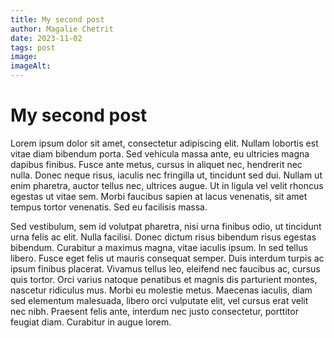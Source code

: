 ```yaml
---
title: My second post
author: Magalie Chetrit
date: 2023-11-02
tags: post
image:
imageAlt:
---
```


# My second post

Lorem ipsum dolor sit amet, consectetur adipiscing elit. Nullam lobortis est vitae diam bibendum porta. Sed vehicula massa ante, eu ultricies magna dapibus finibus. Fusce ante metus, cursus in aliquet nec, hendrerit nec nulla. Donec neque risus, iaculis nec fringilla ut, tincidunt sed dui. Nullam ut enim pharetra, auctor tellus nec, ultrices augue. Ut in ligula vel velit rhoncus egestas ut vitae sem. Morbi faucibus sapien at lacus venenatis, sit amet tempus tortor venenatis. Sed eu facilisis massa.

Sed vestibulum, sem id volutpat pharetra, nisi urna finibus odio, ut tincidunt urna felis ac elit. Nulla facilisi. Donec dictum risus bibendum risus egestas bibendum. Curabitur a maximus magna, vitae iaculis ipsum. In sed tellus libero. Fusce eget felis ut mauris consequat semper. Duis interdum turpis ac ipsum finibus placerat. Vivamus tellus leo, eleifend nec faucibus ac, cursus quis tortor. Orci varius natoque penatibus et magnis dis parturient montes, nascetur ridiculus mus. Morbi eu molestie metus. Maecenas iaculis, diam sed elementum malesuada, libero orci vulputate elit, vel cursus erat velit nec nibh. Praesent felis ante, interdum nec justo consectetur, porttitor feugiat diam. Curabitur in augue lorem.